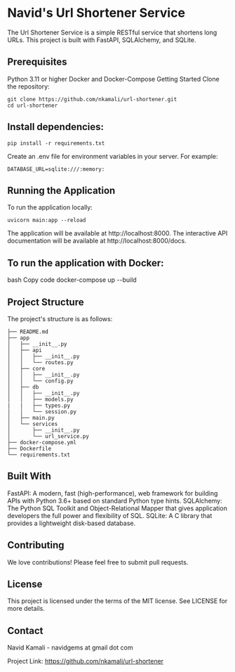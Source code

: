 # Navid's Url Shortener Service

The Url Shortener Service is a simple RESTful service that shortens long URLs. This project is built with FastAPI, SQLAlchemy, and SQLite.

## Prerequisites

Python 3.11 or higher
Docker and Docker-Compose
Getting Started
Clone the repository:

```
git clone https://github.com/nkamali/url-shortener.git
cd url-shortener
```

## Install dependencies:

```
pip install -r requirements.txt
```

Create an .env file for environment variables in your server. For example:

```
DATABASE_URL=sqlite:///:memory:
```

## Running the Application

To run the application locally:

```
uvicorn main:app --reload
```

The application will be available at http://localhost:8000. The interactive API documentation will be available at http://localhost:8000/docs.

## To run the application with Docker:

bash
Copy code
docker-compose up --build

## Project Structure

The project's structure is as follows:

```
├── README.md
├── app
│   ├── __init__.py
│   ├── api
│   │   ├── __init__.py
│   │   └── routes.py
│   ├── core
│   │   ├── __init__.py
│   │   └── config.py
│   ├── db
│   │   ├── __init__.py
│   │   ├── models.py
|   |   ├── types.py
│   │   └── session.py
│   ├── main.py
│   └── services
│       ├── __init__.py
│       └── url_service.py
├── docker-compose.yml
├── Dockerfile
└── requirements.txt
```

## Built With

FastAPI: A modern, fast (high-performance), web framework for building APIs with Python 3.6+ based on standard Python type hints.
SQLAlchemy: The Python SQL Toolkit and Object-Relational Mapper that gives application developers the full power and flexibility of SQL.
SQLite: A C library that provides a lightweight disk-based database.

## Contributing

We love contributions! Please feel free to submit pull requests.

## License

This project is licensed under the terms of the MIT license. See LICENSE for more details.

## Contact

Navid Kamali - navidgems at gmail dot com

Project Link: https://github.com/nkamali/url-shortener
